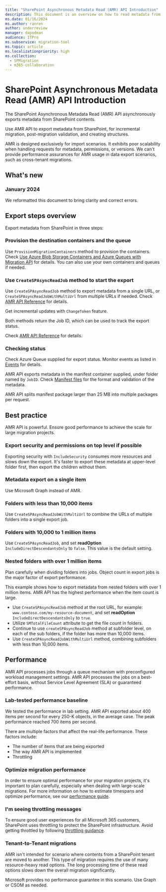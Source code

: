 ```yaml
---
title: "SharePoint Asynchronous Metadata Read (AMR) API Introduction"
description: This document is an overview on how to read metadata from SharePoint, targeted to SharePoint migration tool developers.
ms.date: 01/16/2024
ms.author: ranren
author: underreview
manager: dapodean
audience: ITPro
ms.subservice: migration-tool
ms.topic: article
ms.localizationpriority: high
ms.collection:
  - SPMigration
  - m365-collaboration
---
```

# SharePoint Asynchronous Metadata Read (AMR) API Introduction

The SharePoint Asynchronous Metadata Read (AMR) API asynchronously exports metadata from SharePoint contents.

Use AMR API to export metadata from SharePoint, for incremental migration, post-migration validation, and creating structures.

AMR is designed exclusively for import scenarios. It exhibits poor scalability when handling requests for metadata, permissions, or versions. We can't provide performance assurances for AMR usage in data export scenarios, such as cross-tenant migrations.

## What's new

### January 2024

We reformatted this document to bring clarity and correct errors.

## Export steps overview

Export metadata from SharePoint in three steps:

### Provision the destination containers and the queue

Use ``ProvisionMigrationContainers`` method to provision the containers. Check [Use Azure Blob Storage Containers and Azure Queues with Migration API](migration-azure.md) for details. You can also use your own containers and queues if needed.

### Use `CreateSPAsyncReadJob` method to start the export

Use `CreateSPAsyncReadJob` method to export metadata from a single URL, or `CreateSPAsyncReadJobWithMultiUrl` from multiple URLs if needed. Check [AMR API Reference](amr-api-reference.md) for details.

Get incremental updates with `ChangeToken` feature.

Both methods return the Job ID, which can be used to track the export status.

Check [AMR API Reference](amr-api-reference.md) for details.

### Checking status

Check Azure Queue supplied for export status. Monitor events as listed in [Events](migration-events.md) for details.

AMR API exports metadata in the manifest container supplied, under folder named by `JobID`. Check [Manifest files](migration-manifest.md) for the format and validation of the metadata.

AMR API splits manifest package larger than 25 MB into multiple packages per request.

## Best practice

AMR API is powerful. Ensure good performance to achieve the scale for large migration projects.

### Export security and permissions on top level if possible

Exporting security with `IncludeSecurity` consumes more resources and slows down the export. It's faster to export these metadata at upper-level folder first, then export the children without them.

### Metadata export on a single item

Use Microsoft Graph instead of AMR.

### Folders with less than 10,000 items

Use `CreateSPAsyncReadJobWithMultiUrl` to combine the URLs of multiple folders into a single export job.

### Folders with 10,000 to 1 million items

Use `CreateSPAsyncReadJob`, and set **readOption** `IncludeDirectDescendantsOnly` to `false`. This value is the default setting.

### Nested folders with over 1 million items

Plan carefully when dividing folders into jobs. Object count in export jobs is the major factor of export performance.

This example shows how to export metadata from nested folders with over 1 million items. AMR API has the highest performance when the item count is large.

- Use `CreateSPAsyncReadJob` method at the root URL, for example: `www.contoso.com/my-resource-document`, and set **readOption** `IncludeDirectDescendantsOnly` to `true`.
- Utilize `SMTotalFileCount` attribute to get the file count in folders.
- Continue to use `createSPAsyncReadJob` method at subfolder level, on each of the sub folders, if the folder has more than 10,000 items.
- Use `CreateSPAsyncReadJobWithMultiUrl` method, combining subfolders with less than 10,000 items.

## Performance

AMR API processes jobs through a queue mechanism with preconfigured workload management settings. AMR API processes the jobs on a best-effort basis, without Service Level Agreement (SLA) or guaranteed performance.

### Lab-tested performance baseline

We tested the performance in lab setting. AMR API exported about 400 items per second for every 250-K objects, in the average case. The peak performance reached 700 items per second.

There are multiple factors that affect the real-life performance. These factors include:

- The number of items that are being exported
- The way AMR API is implemented
- Throttling

### Optimize migration performance

In order to ensure optimal performance for your migration projects, it's important to plan carefully, especially when dealing with large-scale migrations. For more information on how to estimate timespans and optimize performance, see our [performance guide](https://learn.microsoft.com/en-us/sharepointmigration/sharepoint-online-and-onedrive-migration-speed).

### I'm seeing throttling messages

To ensure good user experiences for all Microsoft 365 customers, SharePoint uses throttling to protect the SharePoint infrastructure. Avoid getting throttled by following [throttling guidance](https://aka.ms/spo429).

### Tenant-to-Tenant migrations

AMR isn't intended for scenario where contents from a SharePoint tenant are moved to another. This type of migration requires the use of many resource-heavy read options. The long processing time of these read options slows down the overall migration significantly.

Microsoft provides no performance guarantee in this scenario. Use Graph or CSOM as needed.
